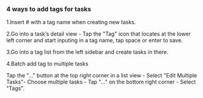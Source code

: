### 4 ways to add tags for tasks

1.Insert # with a tag name when creating new tasks.

2.Go into a task’s detail view - Tap the "Tag" icon that locates at the lower left corner and start inputing in a tag name, tap space or enter to save.

3.Go into a tag list from the left sidebar and create tasks in there.

4.Batch add tag to multiple tasks

Tap the "..." button at the top right corner in a list view - Select "Edit Multiple Tasks"- Choose multiple tasks - Tap "..." on the bottom right corner - Select "Tags".

